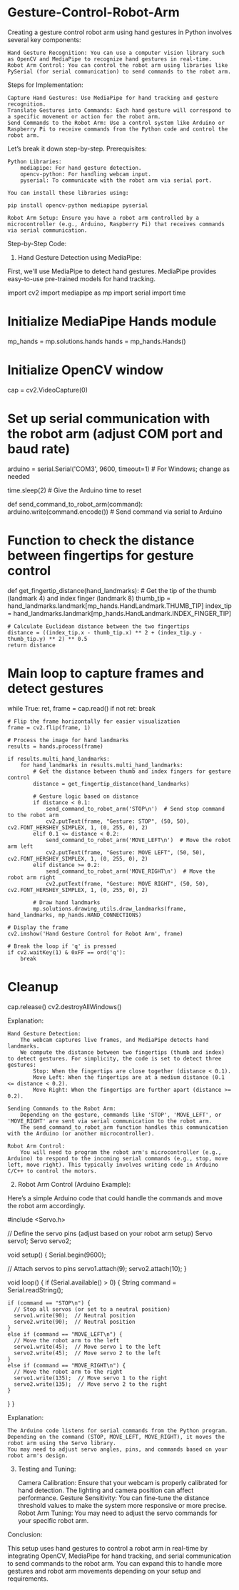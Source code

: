 # Gesture-Control-Robot-Arm
Creating a gesture control robot arm using hand gestures in Python involves several key components:

    Hand Gesture Recognition: You can use a computer vision library such as OpenCV and MediaPipe to recognize hand gestures in real-time.
    Robot Arm Control: You can control the robot arm using libraries like PySerial (for serial communication) to send commands to the robot arm.

Steps for Implementation:

    Capture Hand Gestures: Use MediaPipe for hand tracking and gesture recognition.
    Translate Gestures into Commands: Each hand gesture will correspond to a specific movement or action for the robot arm.
    Send Commands to the Robot Arm: Use a control system like Arduino or Raspberry Pi to receive commands from the Python code and control the robot arm.

Let’s break it down step-by-step.
Prerequisites:

    Python Libraries:
        mediapipe: For hand gesture detection.
        opencv-python: For handling webcam input.
        pyserial: To communicate with the robot arm via serial port.

    You can install these libraries using:

    pip install opencv-python mediapipe pyserial

    Robot Arm Setup: Ensure you have a robot arm controlled by a microcontroller (e.g., Arduino, Raspberry Pi) that receives commands via serial communication.

Step-by-Step Code:
1. Hand Gesture Detection using MediaPipe:

First, we'll use MediaPipe to detect hand gestures. MediaPipe provides easy-to-use pre-trained models for hand tracking.

import cv2
import mediapipe as mp
import serial
import time

# Initialize MediaPipe Hands module
mp_hands = mp.solutions.hands
hands = mp_hands.Hands()

# Initialize OpenCV window
cap = cv2.VideoCapture(0)

# Set up serial communication with the robot arm (adjust COM port and baud rate)
arduino = serial.Serial('COM3', 9600, timeout=1)  # For Windows; change as needed

time.sleep(2)  # Give the Arduino time to reset

def send_command_to_robot_arm(command):
    arduino.write(command.encode())  # Send command via serial to Arduino

# Function to check the distance between fingertips for gesture control
def get_fingertip_distance(hand_landmarks):
    # Get the tip of the thumb (landmark 4) and index finger (landmark 8)
    thumb_tip = hand_landmarks.landmark[mp_hands.HandLandmark.THUMB_TIP]
    index_tip = hand_landmarks.landmark[mp_hands.HandLandmark.INDEX_FINGER_TIP]

    # Calculate Euclidean distance between the two fingertips
    distance = ((index_tip.x - thumb_tip.x) ** 2 + (index_tip.y - thumb_tip.y) ** 2) ** 0.5
    return distance

# Main loop to capture frames and detect gestures
while True:
    ret, frame = cap.read()
    if not ret:
        break

    # Flip the frame horizontally for easier visualization
    frame = cv2.flip(frame, 1)

    # Process the image for hand landmarks
    results = hands.process(frame)

    if results.multi_hand_landmarks:
        for hand_landmarks in results.multi_hand_landmarks:
            # Get the distance between thumb and index fingers for gesture control
            distance = get_fingertip_distance(hand_landmarks)

            # Gesture logic based on distance
            if distance < 0.1:
                send_command_to_robot_arm('STOP\n')  # Send stop command to the robot arm
                cv2.putText(frame, "Gesture: STOP", (50, 50), cv2.FONT_HERSHEY_SIMPLEX, 1, (0, 255, 0), 2)
            elif 0.1 <= distance < 0.2:
                send_command_to_robot_arm('MOVE_LEFT\n')  # Move the robot arm left
                cv2.putText(frame, "Gesture: MOVE LEFT", (50, 50), cv2.FONT_HERSHEY_SIMPLEX, 1, (0, 255, 0), 2)
            elif distance >= 0.2:
                send_command_to_robot_arm('MOVE_RIGHT\n')  # Move the robot arm right
                cv2.putText(frame, "Gesture: MOVE RIGHT", (50, 50), cv2.FONT_HERSHEY_SIMPLEX, 1, (0, 255, 0), 2)

            # Draw hand landmarks
            mp.solutions.drawing_utils.draw_landmarks(frame, hand_landmarks, mp_hands.HAND_CONNECTIONS)

    # Display the frame
    cv2.imshow('Hand Gesture Control for Robot Arm', frame)

    # Break the loop if 'q' is pressed
    if cv2.waitKey(1) & 0xFF == ord('q'):
        break

# Cleanup
cap.release()
cv2.destroyAllWindows()

Explanation:

    Hand Gesture Detection:
        The webcam captures live frames, and MediaPipe detects hand landmarks.
        We compute the distance between two fingertips (thumb and index) to detect gestures. For simplicity, the code is set to detect three gestures:
            Stop: When the fingertips are close together (distance < 0.1).
            Move Left: When the fingertips are at a medium distance (0.1 <= distance < 0.2).
            Move Right: When the fingertips are further apart (distance >= 0.2).

    Sending Commands to the Robot Arm:
        Depending on the gesture, commands like 'STOP', 'MOVE_LEFT', or 'MOVE_RIGHT' are sent via serial communication to the robot arm.
        The send_command_to_robot_arm function handles this communication with the Arduino (or another microcontroller).

    Robot Arm Control:
        You will need to program the robot arm's microcontroller (e.g., Arduino) to respond to the incoming serial commands (e.g., stop, move left, move right). This typically involves writing code in Arduino C/C++ to control the motors.

2. Robot Arm Control (Arduino Example):

Here’s a simple Arduino code that could handle the commands and move the robot arm accordingly.

#include <Servo.h>

// Define the servo pins (adjust based on your robot arm setup)
Servo servo1;
Servo servo2;

void setup() {
  Serial.begin(9600);
  
  // Attach servos to pins
  servo1.attach(9);
  servo2.attach(10);
}

void loop() {
  if (Serial.available() > 0) {
    String command = Serial.readString();
    
    if (command == "STOP\n") {
      // Stop all servos (or set to a neutral position)
      servo1.write(90);  // Neutral position
      servo2.write(90);  // Neutral position
    }
    else if (command == "MOVE_LEFT\n") {
      // Move the robot arm to the left
      servo1.write(45);  // Move servo 1 to the left
      servo2.write(45);  // Move servo 2 to the left
    }
    else if (command == "MOVE_RIGHT\n") {
      // Move the robot arm to the right
      servo1.write(135);  // Move servo 1 to the right
      servo2.write(135);  // Move servo 2 to the right
    }
  }
}

Explanation:

    The Arduino code listens for serial commands from the Python program. Depending on the command (STOP, MOVE_LEFT, MOVE_RIGHT), it moves the robot arm using the Servo library.
    You may need to adjust servo angles, pins, and commands based on your robot arm's design.

3. Testing and Tuning:

    Camera Calibration: Ensure that your webcam is properly calibrated for hand detection. The lighting and camera position can affect performance.
    Gesture Sensitivity: You can fine-tune the distance threshold values to make the system more responsive or more precise.
    Robot Arm Tuning: You may need to adjust the servo commands for your specific robot arm.

Conclusion:

This setup uses hand gestures to control a robot arm in real-time by integrating OpenCV, MediaPipe for hand tracking, and serial communication to send commands to the robot arm. You can expand this to handle more gestures and robot arm movements depending on your setup and requirements.
